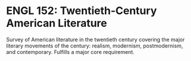 # ENGL 152: Twentieth-Century American Literature

Survey of American literature in the twentieth century covering the major literary movements of the century: realism, modernism, postmodernism, and contemporary. Fulfills a major core requirement.